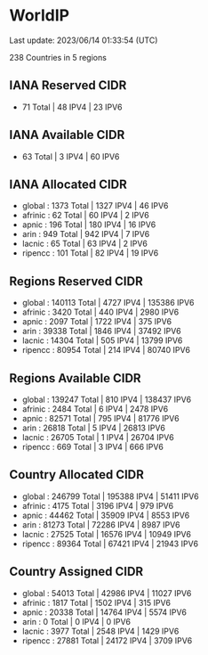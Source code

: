 # WorldIP

Last update: 2023/06/14 01:33:54 (UTC)

238 Countries in 5 regions

## IANA Reserved CIDR

- 71 Total | 48 IPV4 | 23 IPV6

## IANA Available CIDR

- 63 Total | 3 IPV4 | 60 IPV6

## IANA Allocated CIDR

- global : 1373 Total | 1327 IPV4 | 46 IPV6
- afrinic : 62 Total | 60 IPV4 | 2 IPV6
- apnic : 196 Total | 180 IPV4 | 16 IPV6
- arin : 949 Total | 942 IPV4 | 7 IPV6
- lacnic : 65 Total | 63 IPV4 | 2 IPV6
- ripencc : 101 Total | 82 IPV4 | 19 IPV6

## Regions Reserved CIDR

- global : 140113 Total | 4727 IPV4 | 135386 IPV6
- afrinic : 3420 Total | 440 IPV4 | 2980 IPV6
- apnic : 2097 Total | 1722 IPV4 | 375 IPV6
- arin : 39338 Total | 1846 IPV4 | 37492 IPV6
- lacnic : 14304 Total | 505 IPV4 | 13799 IPV6
- ripencc : 80954 Total | 214 IPV4 | 80740 IPV6

## Regions Available CIDR

- global : 139247 Total | 810 IPV4 | 138437 IPV6
- afrinic : 2484 Total | 6 IPV4 | 2478 IPV6
- apnic : 82571 Total | 795 IPV4 | 81776 IPV6
- arin : 26818 Total | 5 IPV4 | 26813 IPV6
- lacnic : 26705 Total | 1 IPV4 | 26704 IPV6
- ripencc : 669 Total | 3 IPV4 | 666 IPV6

## Country Allocated CIDR

- global : 246799 Total | 195388 IPV4 | 51411 IPV6
- afrinic : 4175 Total | 3196 IPV4 | 979 IPV6
- apnic : 44462 Total | 35909 IPV4 | 8553 IPV6
- arin : 81273 Total | 72286 IPV4 | 8987 IPV6
- lacnic : 27525 Total | 16576 IPV4 | 10949 IPV6
- ripencc : 89364 Total | 67421 IPV4 | 21943 IPV6

## Country Assigned CIDR

- global : 54013 Total | 42986 IPV4 | 11027 IPV6
- afrinic : 1817 Total | 1502 IPV4 | 315 IPV6
- apnic : 20338 Total | 14764 IPV4 | 5574 IPV6
- arin : 0 Total | 0 IPV4 | 0 IPV6
- lacnic : 3977 Total | 2548 IPV4 | 1429 IPV6
- ripencc : 27881 Total | 24172 IPV4 | 3709 IPV6
